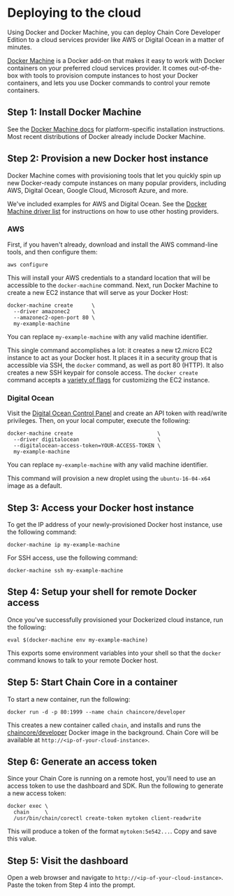 # Deploying to the cloud

Using Docker and Docker Machine, you can deploy Chain Core Developer Edition to a cloud services provider like AWS or Digital Ocean in a matter of minutes.

[Docker Machine](https://docs.docker.com/machine/) is a Docker add-on that makes it easy to work with Docker containers on your preferred cloud services provider. It comes out-of-the-box with tools to provision compute instances to host your Docker containers, and lets you use Docker commands to control your remote containers.

## Step 1: Install Docker Machine

See the [Docker Machine docs](https://docs.docker.com/machine/install-machine/) for platform-specific installation instructions. Most recent distributions of Docker already include Docker Machine.

## Step 2: Provision a new Docker host instance

Docker Machine comes with provisioning tools that let you quickly spin up new Docker-ready compute instances on many popular providers, including AWS, Digital Ocean, Google Cloud, Microsoft Azure, and more.

We've included examples for AWS and Digital Ocean. See the [Docker Machine driver list](https://docs.docker.com/machine/drivers/) for instructions on how to use other hosting providers.

### AWS

First, if you haven't already, download and install the AWS command-line tools, and then configure them:

```
aws configure
```

This will install your AWS credentials to a standard location that will be accessible to the `docker-machine` command. Next, run Docker Machine to create a new EC2 instance that will serve as your Docker Host:

```
docker-machine create      \
  --driver amazonec2       \
  --amazonec2-open-port 80 \
  my-example-machine
```

You can replace `my-example-machine` with any valid machine identifier.

This single command accomplishes a lot: it creates a new t2.micro EC2 instance to act as your Docker host. It places it in a security group that is accessible via SSH, the `docker` command, as well as port 80 (HTTP). It also creates a new SSH keypair for console access. The `docker create` command accepts a [variety of flags](https://docs.docker.com/machine/drivers/aws/) for customizing the EC2 instance.

### Digital Ocean

Visit the [Digital Ocean Control Panel](https://cloud.digitalocean.com/settings/api/tokens) and create an API token with read/write privileges. Then, on your local computer, execute the following:

```
docker-machine create                           \
  --driver digitalocean                         \
  --digitalocean-access-token=YOUR-ACCESS-TOKEN \
  my-example-machine
```

You can replace `my-example-machine` with any valid machine identifier.

This command will provision a new droplet using the `ubuntu-16-04-x64` image as a default.

## Step 3: Access your Docker host instance

To get the IP address of your newly-provisioned Docker host instance, use the following command:

```
docker-machine ip my-example-machine
```

For SSH access, use the following command:

```
docker-machine ssh my-example-machine
```

## Step 4: Setup your shell for remote Docker access

Once you've successfully provisioned your Dockerized cloud instance, run the following:

```
eval $(docker-machine env my-example-machine)
```

This exports some environment variables into your shell so that the `docker` command knows to talk to your remote Docker host.

## Step 5: Start Chain Core in a container

To start a new container, run the following:

```
docker run -d -p 80:1999 --name chain chaincore/developer
```

This creates a new container called `chain`, and installs and runs the [chaincore/developer](https://hub.docker.com/r/chaincore/developer/) Docker image in the background. Chain Core will be available at `http://<ip-of-your-cloud-instance>`.

## Step 6: Generate an access token

Since your Chain Core is running on a remote host, you'll need to use an access token to use the dashboard and SDK. Run the following to generate a new access token:

```
docker exec \
  chain     \
  /usr/bin/chain/corectl create-token mytoken client-readwrite
```

This will produce a token of the format `mytoken:5e542...`. Copy and save this value.

## Step 5: Visit the dashboard

Open a web browser and navigate to `http://<ip-of-your-cloud-instance>`. Paste the token from Step 4 into the prompt.
